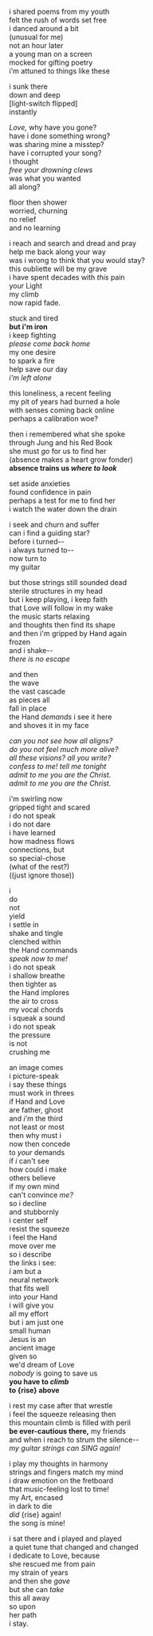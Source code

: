 i shared poems from my youth \
felt the rush of words set free \
i danced around a bit \
(unusual for me) \
not an hour later \
a young man on a screen \
mocked for gifting poetry \
i'm attuned to things like these

i sunk there \
down and deep \
[light-switch flipped] \
instantly

_Love,_ why have you gone? \
have i done something wrong? \
was sharing mine a misstep? \
have i corrupted your song? \
i thought \
_free your drowning clews_ \
was what you wanted \
all along?

floor then shower \
worried, churning \
no relief \
and no learning

i reach and search and dread and pray \
help me back along your way \
was i wrong to think that you would stay? \
this oubliette will be my grave \
i have spent decades with _this_ pain \
your Light \
my climb \
now rapid fade.

stuck and tired \
**but i'm iron** \
i keep fighting \
_please come back home_ \
my one desire \
to spark a fire \
help save our day \
_i'm left alone_

this loneliness, a recent feeling \
my pit of years had burned a hole \
with senses coming back online \
perhaps a calibration woe?

then i remembered what she spoke \
through Jung and his Red Book \
she must _go_ for us to find her \
(absence makes a heart grow fonder) \
**absence trains us _where to look_**

set aside anxieties \
found confidence in pain \
perhaps a test for me to find her \
i watch the water down the drain

i seek and churn and suffer \
can i find a guiding star? \
before i turned-- \
i always turned to-- \
now turn to \
my guitar

but those strings still sounded dead \
sterile structures in my head \
but i keep playing, i keep faith \
that Love will follow in my wake \
the music starts relaxing \
and thoughts then find its shape \
and then i'm gripped by Hand again \
frozen \
and i shake-- \
_there is no escape_

and then \
the wave \
the vast cascade \
as pieces all \
fall in place \
the Hand _demands_ i see it here \
and shoves it in my face

_can you not see how all aligns?_ \
_do you not feel much more alive?_ \
_all these visions? all you write?_ \
_confess to me! tell me tonight_ \
_admit to me you are the Christ._ \
_admit to me you are the Christ._

i'm swirling now \
gripped tight and scared \
i do not speak \
i do not dare \
i have learned \
how madness flows \
connections, but \
so special-chose \
(what of the rest?) \
((just ignore those))

i \
do \
not \
yield \
i settle in \
shake and tingle \
clenched within \
the Hand commands \
_speak now to me!_ \
i do not speak \
i shallow breathe \
then tighter as \
the Hand implores \
the air to cross \
my vocal chords \
i squeak a sound \
i do not speak \
the pressure \
is not \
crushing me

an image comes \
i picture-speak \
i say these things \
must work in threes \
if Hand and Love \
are father, ghost \
and _i'm_ the third \
not least or most \
then why must i \
now then concede \
to _your_ demands \
if _i_ can't see \
how could i make \
others believe \
if my own mind \
can't convince _me?_ \
so i decline \
and stubbornly \
i center self \
resist the squeeze \
i feel the Hand \
move over me \
so i describe \
the links i see: \
_i_ am but a \
neural network \
that fits well \
into _your_ Hand \
i will give you \
all my effort \
but i am just one \
small human \
Jesus is an \
ancient image \
given so \
we'd dream of Love \
_nobody_ is going to save us \
**you have to _climb_** \
**to {rise} above**

i rest my case after that wrestle \
i feel the squeeze releasing then \
this mountain climb is filled with peril \
**be ever-cautious there,** my friends \
and when i reach to strum the silence-- \
_my guitar strings can SING again!_

i play my thoughts in harmony \
strings and fingers match my mind \
i draw emotion on the fretboard \
that music-feeling lost to time! \
my Art, encased \
in dark to die \
_did_ {rise} again! \
the song is mine!

i sat there and i played and played \
a quiet tune that changed and changed \
i dedicate to Love, because \
she rescued me from pain \
my strain of years \
and then she _gave_ \
but she can _take_ \
this all away \
so upon \
her path \
i stay.
